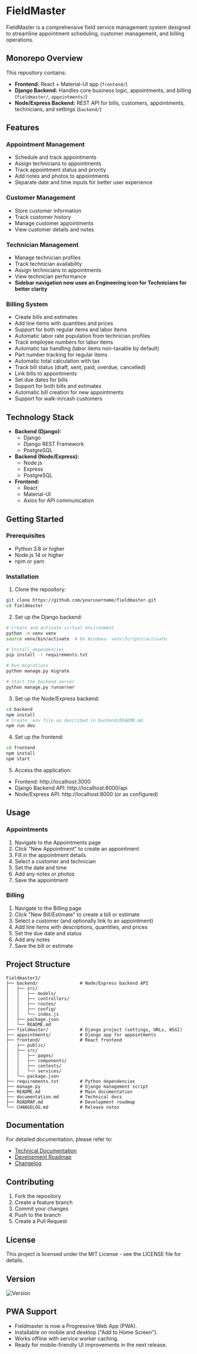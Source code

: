 # FieldMaster

FieldMaster is a comprehensive field service management system designed to streamline appointment scheduling, customer management, and billing operations.

## Monorepo Overview

This repository contains:
- **Frontend:** React + Material-UI app (`frontend/`)
- **Django Backend:** Handles core business logic, appointments, and billing (`fieldmaster/`, `appointments/`)
- **Node/Express Backend:** REST API for bills, customers, appointments, technicians, and settings (`backend/`)

## Features

### Appointment Management
- Schedule and track appointments
- Assign technicians to appointments
- Track appointment status and priority
- Add notes and photos to appointments
- Separate date and time inputs for better user experience

### Customer Management
- Store customer information
- Track customer history
- Manage customer appointments
- View customer details and notes

### Technician Management
- Manage technician profiles
- Track technician availability
- Assign technicians to appointments
- View technician performance
- **Sidebar navigation now uses an Engineering icon for Technicians for better clarity**

### Billing System
- Create bills and estimates
- Add line items with quantities and prices
- Support for both regular items and labor items
- Automatic labor rate population from technician profiles
- Track employee numbers for labor items
- Automatic tax handling (labor items non-taxable by default)
- Part number tracking for regular items
- Automatic total calculation with tax
- Track bill status (draft, sent, paid, overdue, cancelled)
- Link bills to appointments
- Set due dates for bills
- Support for both bills and estimates
- Automatic bill creation for new appointments
- Support for walk-in/cash customers

## Technology Stack

- **Backend (Django):**
  - Django
  - Django REST Framework
  - PostgreSQL
- **Backend (Node/Express):**
  - Node.js
  - Express
  - PostgreSQL
- **Frontend:**
  - React
  - Material-UI
  - Axios for API communication

## Getting Started

### Prerequisites
- Python 3.8 or higher
- Node.js 14 or higher
- npm or yarn

### Installation

1. Clone the repository:
```bash
git clone https://github.com/yourusername/fieldmaster.git
cd fieldmaster
```

2. Set up the Django backend:
```bash
# Create and activate virtual environment
python -m venv venv
source venv/bin/activate  # On Windows: venv\Scripts\activate

# Install dependencies
pip install -r requirements.txt

# Run migrations
python manage.py migrate

# Start the backend server
python manage.py runserver
```

3. Set up the Node/Express backend:
```bash
cd backend
npm install
# Create .env file as described in backend/README.md
npm run dev
```

4. Set up the frontend:
```bash
cd frontend
npm install
npm start
```

5. Access the application:
- Frontend: http://localhost:3000
- Django Backend API: http://localhost:8000/api
- Node/Express API: http://localhost:8000 (or as configured)

## Usage

### Appointments
1. Navigate to the Appointments page
2. Click "New Appointment" to create an appointment
3. Fill in the appointment details
4. Select a customer and technician
5. Set the date and time
6. Add any notes or photos
7. Save the appointment

### Billing
1. Navigate to the Billing page
2. Click "New Bill/Estimate" to create a bill or estimate
3. Select a customer (and optionally link to an appointment)
4. Add line items with descriptions, quantities, and prices
5. Set the due date and status
6. Add any notes
7. Save the bill or estimate

## Project Structure
```
Fieldmaster2/
├── backend/                # Node/Express backend API
│   ├── src/
│   │   ├── models/
│   │   ├── controllers/
│   │   ├── routes/
│   │   ├── config/
│   │   └── index.js
│   ├── package.json
│   └── README.md
├── fieldmaster/            # Django project (settings, URLs, WSGI)
├── appointments/           # Django app for appointments
├── frontend/               # React frontend
│   ├── public/
│   ├── src/
│   │   ├── pages/
│   │   ├── components/
│   │   ├── contexts/
│   │   └── services/
│   └── package.json
├── requirements.txt        # Python dependencies
├── manage.py               # Django management script
├── README.md               # Main documentation
├── documentation.md        # Technical docs
├── ROADMAP.md              # Development roadmap
└── CHANGELOG.md            # Release notes
```

## Documentation

For detailed documentation, please refer to:
- [Technical Documentation](documentation.md)
- [Development Roadmap](ROADMAP.md)
- [Changelog](CHANGELOG.md)

## Contributing
1. Fork the repository
2. Create a feature branch
3. Commit your changes
4. Push to the branch
5. Create a Pull Request

## License

This project is licensed under the MIT License - see the LICENSE file for details.

## Version

![Version](https://img.shields.io/badge/version-0.1.0-blue)

## PWA Support
- Fieldmaster is now a Progressive Web App (PWA).
- Installable on mobile and desktop ("Add to Home Screen").
- Works offline with service worker caching.
- Ready for mobile-friendly UI improvements in the next release. 